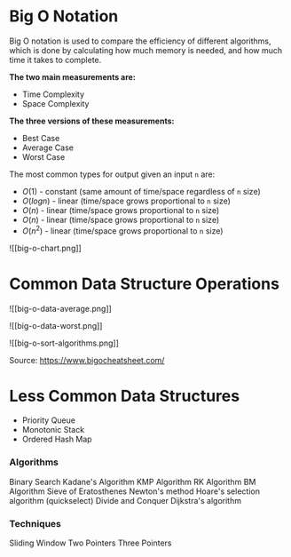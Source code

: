 # Big O Notation

Big O notation is used to compare the efficiency of different algorithms, which is done by calculating how much memory is needed, and how much time it takes to complete.

**The two main measurements are:**
- Time Complexity
- Space Complexity

**The three versions of these measurements:**
- Best Case
- Average Case
- Worst Case

The most common types for output given an input `n` are:

- $O(1)$ - constant (same amount of time/space regardless of `n` size)
- $O(log{n})$ - linear (time/space grows proportional to `n` size)
- $O(n)$ - linear (time/space grows proportional to `n` size)
- $O(n)$ - linear (time/space grows proportional to `n` size)
- $O(n^2)$ - linear (time/space grows proportional to `n` size)

![[big-o-chart.png]]

# Common Data Structure Operations


![[big-o-data-average.png]]

![[big-o-data-worst.png]]


![[big-o-sort-algorithms.png]]

Source: https://www.bigocheatsheet.com/

# Less Common Data Structures

- Priority Queue
- Monotonic Stack
- Ordered Hash Map

### Algorithms
Binary Search
Kadane's Algorithm
KMP Algorithm
RK Algorithm
BM Algorithm
Sieve of Eratosthenes
Newton's method
Hoare's selection algorithm (quickselect)
Divide and Conquer
Dijkstra's algorithm

### Techniques
Sliding Window
Two Pointers
Three Pointers
